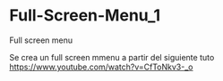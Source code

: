 # Full-Screen-Menu_1
Full screen menu

Se crea un full screen mmenu a partir del siguiente tuto https://www.youtube.com/watch?v=CfToNkv3-_o
